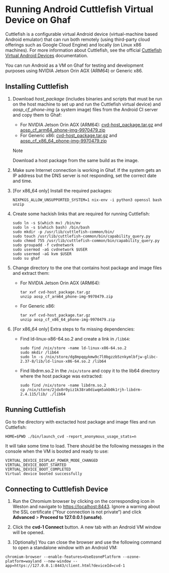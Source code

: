 <!--
    Copyright 2022-2024 TII (SSRC) and the Ghaf contributors
    SPDX-License-Identifier: CC-BY-SA-4.0
-->

# Running Android Cuttlefish Virtual Device on Ghaf

Cuttlefish is a configurable virtual Android device (virtual-machine based Android emulator) that can run both remotely (using third-party cloud offerings such as Google Cloud Engine) and locally (on Linux x86 machines). For more information about Cuttlefish, see the official [Cuttlefish Virtual Android Devices](https://source.android.com/docs/setup/create/cuttlefish) documentation.

You can run Android as a VM on Ghaf for testing and development purposes using NVIDIA Jetson Orin AGX (ARM64) or Generic x86.


## Installing Cuttlefish

1. Download *host_package* (includes binaries and scripts that must be run on the host machine to set up and run the Cuttlefish virtual device) and *aosp_cf_phone-img* (a system image) files from the Android CI server and copy them to Ghaf:

    * For NVIDIA Jetson Orin AGX (ARM64): [cvd-host_package.tar.gz](https://ci.android.com/builds/submitted/9970479/aosp_cf_arm64_phone-userdebug/latest/cvd-host_package.tar.gz) and [aosp_cf_arm64_phone-img-9970479.zip](https://ci.android.com/builds/submitted/9970479/aosp_cf_arm64_phone-userdebug/latest/aosp_cf_arm64_phone-img-9970479.zip)
    * For Generic x86: [cvd-host_package.tar.gz](https://ci.android.com/builds/submitted/9970479/aosp_cf_x86_64_phone-userdebug/latest/cvd-host_package.tar.gz) and [aosp_cf_x86_64_phone-img-9970479.zip](https://ci.android.com/builds/submitted/9970479/aosp_cf_x86_64_phone-userdebug/latest/aosp_cf_x86_64_phone-img-9970479.zip)

    > [!NOTE]
    > Download a host package from the same build as the image.

2. Make sure Internet connection is working in Ghaf. If the system gets an IP address but the DNS server is not responding, set the correct date and time.
   
3. [For x86_64 only] Install the required packages:

    ```
    NIXPKGS_ALLOW_UNSUPPORTED_SYSTEM=1 nix-env -i python3 openssl bash unzip
    ```

4. Create some hackish links that are required for running Cuttlefish:
   
    ```
    sudo ln -s $(which mv) /bin/mv
    sudo ln -s $(which bash) /bin/bash
    sudo mkdir -p /usr/lib/cuttlefish-common/bin/
    sudo touch /usr/lib/cuttlefish-common/bin/capability_query.py
    sudo chmod 755 /usr/lib/cuttlefish-common/bin/capability_query.py
    sudo groupadd -f cvdnetwork
    sudo usermod -aG cvdnetwork $USER
    sudo usermod -aG kvm $USER
    sudo su ghaf
    ```

5. Change directory to the one that contains host package and image files and extract them:

    * For NVIDIA Jetson Orin AGX (ARM64):
        ```
        tar xvf cvd-host_package.tar.gz
        unzip aosp_cf_arm64_phone-img-9970479.zip
        ```

    * For Generic x86:
        ```
        tar xvf cvd-host_package.tar.gz
        unzip aosp_cf_x86_64_phone-img-9970479.zip
        ```

6. [For x86_64 only] Extra steps to fix missing dependencies:
   * Find ld-linux-x86-64.so.2 and create a link in `/lib64`:

        ```
        sudo find /nix/store -name ld-linux-x86-64.so.2
        sudo mkdir /lib64
        sudo ln -s /nix/store/dg8mpqqykmw9c7l0bgzzb5znkymlbfjw-glibc-2.37-8/lib/ld-linux-x86-64.so.2 /lib64
        ```

   * Find libdrm.so.2 in the `/nix/store` and copy it to the lib64 directory where the host package was extracted:

        ```
        sudo find /nix/store -name libdrm.so.2
        cp /nix/store/2jdx0r0yiz1k38ra0diwqm5akb0k1rjh-libdrm-2.4.115/lib/ ./lib64
        ```


## Running Cuttlefish

Go to the directory with exctacted host package and image files and run Cuttlefish:

```
HOME=$PWD ./bin/launch_cvd -report_anonymous_usage_stats=n
```

It will take some time to load. There should be the following messages in the console when the VM is booted and ready to use:

```
VIRTUAL_DEVICE_DISPLAY_POWER_MODE_CHANGED
VIRTUAL_DEVICE_BOOT_STARTED
VIRTUAL_DEVICE_BOOT_COMPLETED
Virtual device booted successfully
```


## Connecting to Cuttlefish Device

1. Run the Chromium browser by clicking on the corresponding icon in Weston and navigate to <https://localhost:8443>. Ignore a warning about the SSL certificate (“Your connection is not private“) and click **Advanced** > **Proceed to 127.0.0.1 (unsafe)**.

2. Click the **cvd-1 Connect** button. A new tab with an Android VM window will be opened.

3. [Optionally] You can close the browser and use the following command to open a standalone window with an Android VM:

```
chromium-browser --enable-features=UseOzonePlatform --ozone-platform=wayland --new-window --app=https://127.0.0.1:8443/client.html?deviceId=cvd-1
```